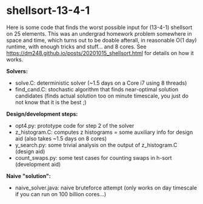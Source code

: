 # shellsort-13-4-1

Here is some code that finds the worst possible input for (13-4-1) shellsort on 25 elements. This was an undergrad homework problem somewhere in space and time, 
which turns out to be doable afterall, in reasonable O(1 day) runtime, with enough tricks and stuff... and 8 cores. See https://dm248.github.io/posts/20201015_shellsort.html for details on how it works.

**Solvers:**
* solve.C: deterministic solver (~1.5 days on a Core i7 using 8 threads)
* find_cand.C: stochastic algorithm that finds near-optimal solution candidates (finds actual solution too on minute timescale, you just do not know that it is the best ;)

**Design/development steps:**
* opt4.py: prototype code for step 2 of the solver
* z_histogram.C: computes z histograms = some auxiliary info for design aid (also takes ~1.5 days on 8 cores)
* y_search.py: some trivial analysis on the output of z_histogram.C (design aid) 
* count_swaps.py: some test cases for counting swaps in h-sort (development aid)  

**Naive "solution":**
* naive_solver.java: naive bruteforce attempt (only works on day timescale if you can run on 100 billion cores...)
